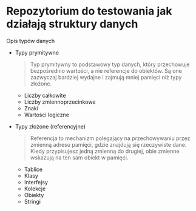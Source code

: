 # Repozytorium do testowania jak działają struktury danych

Opis typów danych
- Typy prymitywne
  > Typ prymitywny to podstawowy typ danych, który przechowuje bezpośrednio wartości, a nie referencje do obiektów. Są one zazwyczaj bardziej wydajne i zajmują mniej pamięci niż typy złożone.  
  - Liczby całkowite
  - Liczby zmiennoprzecinkowe
  - Znaki
  - Wartości logiczne
  
- Typy złożone (referencyjne)
  > Referencja to mechanizm polegający na przechowywaniu przez zmienną adresu pamięci, gdzie znajdują się rzeczywiste dane. Kiedy przypisujesz jedną zmienną do drugiej, obie zmienne wskazują na ten sam obiekt w pamięci.
  - Tablice
  - Klasy
  - Interfejsy
  - Kolekcje
  - Obiekty
  - Stringi